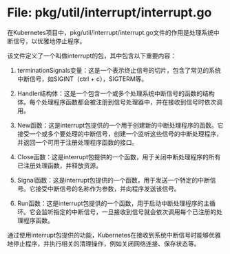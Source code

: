 # File: pkg/util/interrupt/interrupt.go

在Kubernetes项目中，pkg/util/interrupt/interrupt.go文件的作用是处理系统中断信号，以优雅地停止程序。

该文件定义了一个叫做interrupt的包，其中包含以下重要内容：

1. terminationSignals变量：这是一个表示终止信号的切片，包含了常见的系统中断信号，如SIGINT（ctrl + c），SIGTERM等。

2. Handler结构体：这是一个包含一个或多个处理系统中断信号的函数的结构体。每个处理程序函数都会被注册到信号处理器中，并在接收到信号时依次调用。

3. New函数：这是interrupt包提供的一个用于创建新的中断处理程序的函数。它接受一个或多个要处理的中断信号，创建一个监听这些信号的中断处理程序，并返回一个可用于注册处理程序函数的接口。

4. Close函数：这是interrupt包提供的一个函数，用于关闭中断处理程序的所有已注册处理函数，并释放资源。

5. Signal函数：这是interrupt包提供的一个函数，用于发送一个特定的中断信号。它接受中断信号的名称作为参数，并向程序发送该信号。

6. Run函数：这是interrupt包提供的一个函数，用于启动中断处理程序的主循环。它会监听指定的中断信号，一旦接收到信号就会依次调用每个已注册的处理程序函数。

通过使用interrupt包提供的功能，Kubernetes在接收到系统中断信号时能够优雅地停止程序，并执行相关的清理操作，例如关闭网络连接、保存状态等。

